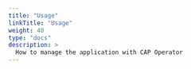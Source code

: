 ```yaml
---
title: "Usage"
linkTitle: "Usage"
weight: 40
type: "docs"
description: >
  How to manage the application with CAP Operator
---
```

